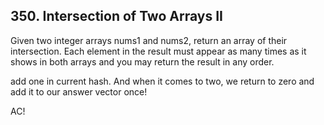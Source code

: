 ## 350. Intersection of Two Arrays II

Given two integer arrays nums1 and nums2, return an array of their intersection. Each element in the result must appear as many times as it shows in both arrays and you may return the result in any order.

add one in current hash. And when it comes to two, we return to zero and add it to our answer vector once!

AC!